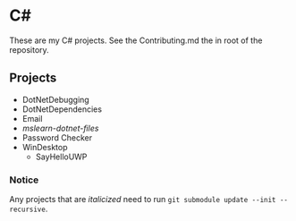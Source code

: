 # C# #

These are my C# projects. See the Contributing.md the in root of the repository.

## Projects ##

- DotNetDebugging
- DotNetDependencies
- Email
- *mslearn-dotnet-files*
- Password Checker
- WinDesktop
  - SayHelloUWP

### Notice ###

Any projects that are *italicized* need to run ``` git submodule update --init --recursive ```.
